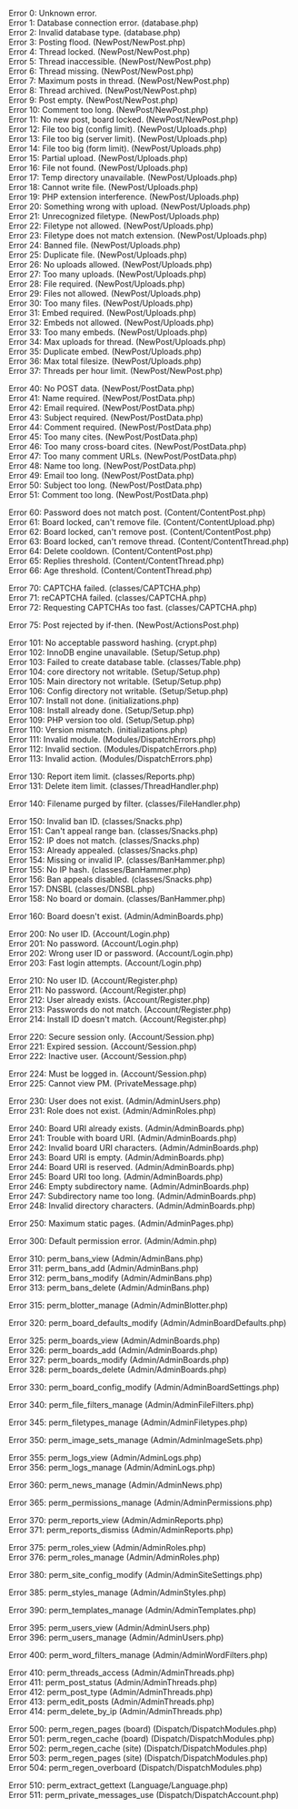 Error 0: Unknown error.  
Error 1: Database connection error. (database.php)  
Error 2: Invalid database type. (database.php)  
Error 3: Posting flood. (NewPost/NewPost.php)  
Error 4: Thread locked. (NewPost/NewPost.php)  
Error 5: Thread inaccessible. (NewPost/NewPost.php)  
Error 6: Thread missing. (NewPost/NewPost.php)  
Error 7: Maximum posts in thread. (NewPost/NewPost.php)  
Error 8: Thread archived. (NewPost/NewPost.php)  
Error 9: Post empty. (NewPost/NewPost.php)  
Error 10: Comment too long. (NewPost/NewPost.php)  
Error 11: No new post, board locked. (NewPost/NewPost.php)  
Error 12: File too big (config limit). (NewPost/Uploads.php)  
Error 13: File too big (server limit). (NewPost/Uploads.php)  
Error 14: File too big (form limit). (NewPost/Uploads.php)  
Error 15: Partial upload. (NewPost/Uploads.php)  
Error 16: File not found. (NewPost/Uploads.php)  
Error 17: Temp directory unavailable. (NewPost/Uploads.php)  
Error 18: Cannot write file. (NewPost/Uploads.php)  
Error 19: PHP extension interference. (NewPost/Uploads.php)  
Error 20: Something wrong with upload. (NewPost/Uploads.php)  
Error 21: Unrecognized filetype. (NewPost/Uploads.php)  
Error 22: Filetype not allowed. (NewPost/Uploads.php)  
Error 23: Filetype does not match extension. (NewPost/Uploads.php)  
Error 24: Banned file. (NewPost/Uploads.php)  
Error 25: Duplicate file. (NewPost/Uploads.php)  
Error 26: No uploads allowed. (NewPost/Uploads.php)  
Error 27: Too many uploads. (NewPost/Uploads.php)  
Error 28: File required. (NewPost/Uploads.php)  
Error 29: Files not allowed. (NewPost/Uploads.php)  
Error 30: Too many files. (NewPost/Uploads.php)  
Error 31: Embed required. (NewPost/Uploads.php)  
Error 32: Embeds not allowed. (NewPost/Uploads.php)  
Error 33: Too many embeds. (NewPost/Uploads.php)  
Error 34: Max uploads for thread. (NewPost/Uploads.php)  
Error 35: Duplicate embed. (NewPost/Uploads.php)  
Error 36: Max total filesize. (NewPost/Uploads.php)  
Error 37: Threads per hour limit. (NewPost/NewPost.php)  

Error 40: No POST data. (NewPost/PostData.php)  
Error 41: Name required. (NewPost/PostData.php)  
Error 42: Email required. (NewPost/PostData.php)  
Error 43: Subject required. (NewPost/PostData.php)  
Error 44: Comment required. (NewPost/PostData.php)  
Error 45: Too many cites. (NewPost/PostData.php)  
Error 46: Too many cross-board cites. (NewPost/PostData.php)  
Error 47: Too many comment URLs. (NewPost/PostData.php)  
Error 48: Name too long. (NewPost/PostData.php)  
Error 49: Email too long. (NewPost/PostData.php)  
Error 50: Subject too long. (NewPost/PostData.php)  
Error 51: Comment too long. (NewPost/PostData.php)  

Error 60: Password does not match post. (Content/ContentPost.php)  
Error 61: Board locked, can't remove file. (Content/ContentUpload.php)  
Error 62: Board locked, can't remove post. (Content/ContentPost.php)  
Error 63: Board locked, can't remove thread. (Content/ContentThread.php)  
Error 64: Delete cooldown. (Content/ContentPost.php)  
Error 65: Replies threshold. (Content/ContentThread.php)  
Error 66: Age threshold. (Content/ContentThread.php)  

Error 70: CAPTCHA failed. (classes/CAPTCHA.php)  
Error 71: reCAPTCHA failed. (classes/CAPTCHA.php)  
Error 72: Requesting CAPTCHAs too fast. (classes/CAPTCHA.php)  

Error 75: Post rejected by if-then. (NewPost/ActionsPost.php)  

Error 101: No acceptable password hashing. (crypt.php)  
Error 102: InnoDB engine unavailable. (Setup/Setup.php)  
Error 103: Failed to create database table. (classes/Table.php)  
Error 104: core directory not writable. (Setup/Setup.php)  
Error 105: Main directory not writable. (Setup/Setup.php)  
Error 106: Config directory not writable. (Setup/Setup.php)  
Error 107: Install not done. (initializations.php)  
Error 108: Install already done. (Setup/Setup.php)  
Error 109: PHP version too old. (Setup/Setup.php)   
Error 110: Version mismatch. (initializations.php)    
Error 111: Invalid module. (Modules/DispatchErrors.php)   
Error 112: Invalid section. (Modules/DispatchErrors.php)   
Error 113: Invalid action. (Modules/DispatchErrors.php)   

Error 130: Report item limit. (classes/Reports.php)  
Error 131: Delete item limit. (classes/ThreadHandler.php)  

Error 140: Filename purged by filter. (classes/FileHandler.php)  

Error 150: Invalid ban ID. (classes/Snacks.php)  
Error 151: Can't appeal range ban. (classes/Snacks.php)  
Error 152: IP does not match. (classes/Snacks.php)  
Error 153: Already appealed. (classes/Snacks.php)  
Error 154: Missing or invalid IP. (classes/BanHammer.php)  
Error 155: No IP hash. (classes/BanHammer.php)  
Error 156: Ban appeals disabled. (classes/Snacks.php)  
Error 157: DNSBL (classes/DNSBL.php)  
Error 158: No board or domain. (classes/BanHammer.php)  

Error 160: Board doesn't exist. (Admin/AdminBoards.php) 

Error 200: No user ID. (Account/Login.php)  
Error 201: No password. (Account/Login.php)  
Error 202: Wrong user ID or password. (Account/Login.php)  
Error 203: Fast login attempts. (Account/Login.php)  

Error 210: No user ID. (Account/Register.php)  
Error 211: No password. (Account/Register.php)  
Error 212: User already exists. (Account/Register.php)  
Error 213: Passwords do not match. (Account/Register.php)  
Error 214: Install ID doesn't match. (Account/Register.php)  

Error 220: Secure session only. (Account/Session.php)  
Error 221: Expired session. (Account/Session.php)  
Error 222: Inactive user. (Account/Session.php)  

Error 224: Must be logged in. (Account/Session.php)  
Error 225: Cannot view PM. (PrivateMessage.php)  

Error 230: User does not exist. (Admin/AdminUsers.php)  
Error 231: Role does not exist. (Admin/AdminRoles.php)  

Error 240: Board URI already exists. (Admin/AdminBoards.php)  
Error 241: Trouble with board URI. (Admin/AdminBoards.php)  
Error 242: Invalid board URI characters. (Admin/AdminBoards.php)  
Error 243: Board URI is empty. (Admin/AdminBoards.php)  
Error 244: Board URI is reserved. (Admin/AdminBoards.php)  
Error 245: Board URI too long. (Admin/AdminBoards.php)  
Error 246: Empty subdirectory name. (Admin/AdminBoards.php)  
Error 247: Subdirectory name too long. (Admin/AdminBoards.php)  
Error 248: Invalid directory characters. (Admin/AdminBoards.php)  

Error 250: Maximum static pages. (Admin/AdminPages.php)  

Error 300: Default permission error. (Admin/Admin.php)  

Error 310: perm_bans_view (Admin/AdminBans.php)  
Error 311: perm_bans_add (Admin/AdminBans.php)   
Error 312: perm_bans_modify (Admin/AdminBans.php)   
Error 313: perm_bans_delete (Admin/AdminBans.php)   

Error 315: perm_blotter_manage (Admin/AdminBlotter.php)   

Error 320: perm_board_defaults_modify (Admin/AdminBoardDefaults.php)  

Error 325: perm_boards_view (Admin/AdminBoards.php)  
Error 326: perm_boards_add (Admin/AdminBoards.php)   
Error 327: perm_boards_modify (Admin/AdminBoards.php)   
Error 328: perm_boards_delete (Admin/AdminBoards.php)   

Error 330: perm_board_config_modify (Admin/AdminBoardSettings.php)   

Error 340: perm_file_filters_manage (Admin/AdminFileFilters.php)  

Error 345: perm_filetypes_manage (Admin/AdminFiletypes.php)  

Error 350: perm_image_sets_manage (Admin/AdminImageSets.php)  

Error 355: perm_logs_view (Admin/AdminLogs.php)  
Error 356: perm_logs_manage (Admin/AdminLogs.php)  

Error 360: perm_news_manage (Admin/AdminNews.php)  

Error 365: perm_permissions_manage (Admin/AdminPermissions.php)  

Error 370: perm_reports_view (Admin/AdminReports.php)  
Error 371: perm_reports_dismiss (Admin/AdminReports.php)  

Error 375: perm_roles_view (Admin/AdminRoles.php)  
Error 376: perm_roles_manage (Admin/AdminRoles.php)  

Error 380: perm_site_config_modify (Admin/AdminSiteSettings.php)  

Error 385: perm_styles_manage (Admin/AdminStyles.php)  

Error 390: perm_templates_manage (Admin/AdminTemplates.php)  

Error 395: perm_users_view (Admin/AdminUsers.php)  
Error 396: perm_users_manage (Admin/AdminUsers.php)  

Error 400: perm_word_filters_manage (Admin/AdminWordFilters.php)  

Error 410: perm_threads_access (Admin/AdminThreads.php)  
Error 411: perm_post_status (Admin/AdminThreads.php)  
Error 412: perm_post_type (Admin/AdminThreads.php)  
Error 413: perm_edit_posts (Admin/AdminThreads.php)  
Error 414: perm_delete_by_ip (Admin/AdminThreads.php)  

Error 500: perm_regen_pages (board) (Dispatch/DispatchModules.php)  
Error 501: perm_regen_cache (board) (Dispatch/DispatchModules.php)  
Error 502: perm_regen_cache (site) (Dispatch/DispatchModules.php)  
Error 503: perm_regen_pages (site) (Dispatch/DispatchModules.php)  
Error 504: perm_regen_overboard (Dispatch/DispatchModules.php)  

Error 510: perm_extract_gettext (Language/Language.php)  
Error 511: perm_private_messages_use (Dispatch/DispatchAccount.php) 
